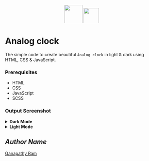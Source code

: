 <div align="center">
  <img height="60" src="https://user-images.githubusercontent.com/85709371/161901672-21f40343-eb83-4fe0-a50d-5777ea525dc2.png">
  <img height="50" src="https://user-images.githubusercontent.com/85709371/160286209-622d2990-13e6-46a3-9877-2a0b73bb386d.png">
</div>

# Analog clock

The simple code to create beautiful `Analog clock` in light & dark using HTML, CSS & JavaScript.

### Prerequisites
- HTML
- CSS
- JavaScript
- SCSS

### Output Screenshot
<details><summary><b>Dark Mode</b></summary>
  <p align="center">
    <a href="Outputs/output1.png"><img src="https://user-images.githubusercontent.com/85709371/148986273-a28592d3-fcf7-403b-9ffb-0f5a01f38b67.png" alt="output 1"></a>
  </p>
</details>
<details><summary><b>Light Mode</b></summary>
  <p align="center">
    <a href="Outputs/output2.png"><img src="https://user-images.githubusercontent.com/85709371/148986323-e165bcc4-4b88-4b3f-b462-80a8c1f2ea57.png" alt="output 2"></a>
  </p>
</details>


## *Author Name*
[Ganapathy Ram](https://github.com/GanapathyRam07)
